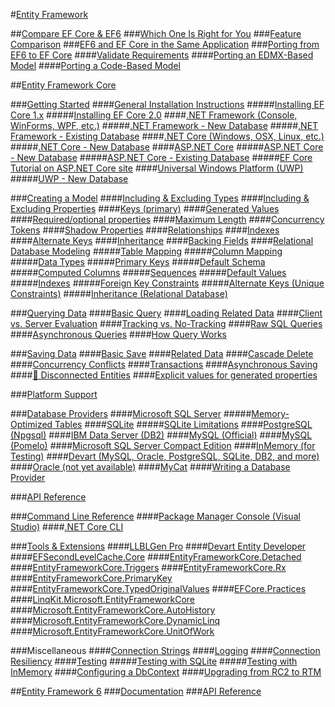 #[Entity Framework](index.md)

##[Compare EF Core & EF6](efcore-and-ef6/index.md)
###[Which One Is Right for You](efcore-and-ef6/choosing.md)
###[Feature Comparison](efcore-and-ef6/features.md)
###[EF6 and EF Core in the Same Application](efcore-and-ef6/side-by-side.md)
###[Porting from EF6 to EF Core](efcore-and-ef6/porting/index.md)
####[Validate Requirements](efcore-and-ef6/porting/ensure-requirements.md)
####[Porting an EDMX-Based Model](efcore-and-ef6/porting/port-edmx.md)
####[Porting a Code-Based Model](efcore-and-ef6/porting/port-code.md)

##[Entity Framework Core](core/index.md)
<!-- Getting Started -->
###[Getting Started](core/get-started/index.md)
####[General Installation Instructions](core/get-started/general/index.md)
#####[Installing EF Core 1.x](core/get-started/general/efcore1.md)
#####[Installing EF Core 2.0](core/get-started/general/efcore2.md)
####[.NET Framework (Console, WinForms, WPF, etc.)](core/get-started/full-dotnet/index.md)
#####[.NET Framework - New Database](core/get-started/full-dotnet/new-db.md)
#####[.NET Framework - Existing Database](core/get-started/full-dotnet/existing-db.md)
####[.NET Core (Windows, OSX, Linux, etc.)](core/get-started/netcore/index.md)
#####[.NET Core - New Database](core/get-started/netcore/new-db-sqlite.md)
####[ASP.NET Core](core/get-started/aspnetcore/index.md)
#####[ASP.NET Core - New Database](core/get-started/aspnetcore/new-db.md)
#####[ASP.NET Core - Existing Database](core/get-started/aspnetcore/existing-db.md)
#####[EF Core Tutorial on ASP.NET Core site](https://docs.asp.net/en/latest/data/ef-mvc/intro.html)
####[Universal Windows Platform (UWP)](core/get-started/uwp/index.md)
#####[UWP - New Database](core/get-started/uwp/getting-started.md)
<!-- Modeling -->
###[Creating a Model](core/modeling/index.md)
####[Including & Excluding Types](core/modeling/included-types.md)
####[Including & Excluding Properties](core/modeling/included-properties.md)
####[Keys (primary)](core/modeling/keys.md)
####[Generated Values](core/modeling/generated-properties.md)
####[Required/optional properties](core/modeling/required-optional.md)
####[Maximum Length](core/modeling/max-length.md)
####[Concurrency Tokens](core/modeling/concurrency.md)
####[Shadow Properties](core/modeling/shadow-properties.md)
####[Relationships](core/modeling/relationships.md)
####[Indexes](core/modeling/indexes.md)
####[Alternate Keys](core/modeling/alternate-keys.md)
####[Inheritance](core/modeling/inheritance.md)
####[Backing Fields](core/modeling/backing-field.md)
####[Relational Database Modeling](core/modeling/relational/index.md)
#####[Table Mapping](core/modeling/relational/tables.md)
#####[Column Mapping](core/modeling/relational/columns.md)
#####[Data Types](core/modeling/relational/data-types.md)
#####[Primary Keys](core/modeling/relational/primary-keys.md)
#####[Default Schema](core/modeling/relational/default-schema.md)
#####[Computed Columns](core/modeling/relational/computed-columns.md)
#####[Sequences](core/modeling/relational/sequences.md)
#####[Default Values](core/modeling/relational/default-values.md)
#####[Indexes](core/modeling/relational/indexes.md)
#####[Foreign Key Constraints](core/modeling/relational/fk-constraints.md)
#####[Alternate Keys (Unique Constraints)](core/modeling/relational/unique-constraints.md)
#####[Inheritance (Relational Database)](core/modeling/relational/inheritance.md)
<!-- Querying -->
###[Querying Data](core/querying/index.md)
####[Basic Query](core/querying/basic.md)
####[Loading Related Data](core/querying/related-data.md)
####[Client vs. Server Evaluation](core/querying/client-eval.md)
####[Tracking vs. No-Tracking](core/querying/tracking.md)
####[Raw SQL Queries](core/querying/raw-sql.md)
####[Asynchronous Queries](core/querying/async.md)
####[How Query Works](core/querying/overview.md)
<!-- Saving -->
###[Saving Data](core/saving/index.md)
####[Basic Save](core/saving/basic.md)
####[Related Data](core/saving/related-data.md)
####[Cascade Delete](core/saving/cascade-delete.md)
####[Concurrency Conflicts](core/saving/concurrency.md)
####[Transactions](core/saving/transactions.md)
####[Asynchronous Saving](core/saving/async.md)
####[🔧 Disconnected Entities](core/saving/disconnected-entities.md)
####[Explicit values for generated properties](core/saving/explicit-values-generated-properties.md)
<!-- Platforms -->
###[Platform Support](core/platforms/index.md)
<!-- Providers -->
###[Database Providers](core/providers/index.md)
####[Microsoft SQL Server](core/providers/sql-server/index.md)
#####[Memory-Optimized Tables](core/providers/sql-server/memory-optimized-tables.md)
####[SQLite](core/providers/sqlite/index.md)
#####[SQLite Limitations](core/providers/sqlite/limitations.md)
####[PostgreSQL (Npgsql)](core/providers/npgsql/index.md)
####[IBM Data Server (DB2)](core/providers/ibm/index.md)
####[MySQL (Official)](core/providers/mysql/index.md)
####[MySQL (Pomelo)](core/providers/pomelo/index.md)
####[Microsoft SQL Server Compact Edition](core/providers/sql-compact/index.md)
####[InMemory (for Testing)](core/providers/in-memory/index.md)
####[Devart (MySQL, Oracle, PostgreSQL, SQLite, DB2, and more)](core/providers/devart/index.md)
####[Oracle (not yet available)](core/providers/oracle/index.md)
####[MyCat](core/providers/my-cat/index.md)
####[Writing a Database Provider](core/providers/writing-a-provider.md)
<!-- API Reference -->
###[API Reference](https://docs.microsoft.com/ef/core/api)
<!-- Command line Reference -->
###[Command Line Reference](core/miscellaneous/cli/index.md)
####[Package Manager Console (Visual Studio)](core/miscellaneous/cli/powershell.md)
####[.NET Core CLI](core/miscellaneous/cli/dotnet.md)
<!-- Extensions -->
###[Tools & Extensions](core/extensions/index.md)
####[LLBLGen Pro](core/extensions/llbl-gen-pro.md)
####[Devart Entity Developer](core/extensions/devart-entity-developer.md)
####[EFSecondLevelCache.Core](core/extensions/efsecondlevelcache-core.md)
####[EntityFrameworkCore.Detached](core/extensions/entityframeworkcore-detached.md)
####[EntityFrameworkCore.Triggers](core/extensions/entityframeworkcore-triggers.md)
####[EntityFrameworkCore.Rx](core/extensions/entityframeworkcore-rx.md)
####[EntityFrameworkCore.PrimaryKey](core/extensions/entityframeworkcore-primarykey.md)
####[EntityFrameworkCore.TypedOriginalValues](core/extensions/entityframeworkcore-typedoriginalvalues.md)
####[EFCore.Practices](core/extensions/efcore-practices.md)
####[LinqKit.Microsoft.EntityFrameworkCore](core/extensions/linqkit.md)
####[Microsoft.EntityFrameworkCore.AutoHistory](core/extensions/autohistory.md)
####[Microsoft.EntityFrameworkCore.DynamicLinq](core/extensions/dynamiclinq.md)
####[Microsoft.EntityFrameworkCore.UnitOfWork](core/extensions/unitofwork.md)
<!-- Miscellaneous -->
###Miscellaneous
####[Connection Strings](core/miscellaneous/connection-strings.md)
####[Logging](core/miscellaneous/logging.md)
####[Connection Resiliency](core/miscellaneous/connection-resiliency.md)
####[Testing](core/miscellaneous/testing/index.md)
#####[Testing with SQLite](core/miscellaneous/testing/sqlite.md)
#####[Testing with InMemory](core/miscellaneous/testing/in-memory.md)
####[Configuring a DbContext](core/miscellaneous/configuring-dbcontext.md)
####[Upgrading from RC2 to RTM](core/miscellaneous/rc2-rtm-upgrade.md)

##[Entity Framework 6](ef6/index.md)
###[Documentation](http://msdn.com/data/ef)
###[API Reference](https://msdn.microsoft.com/library/dn223258(v=vs.113).aspx)
